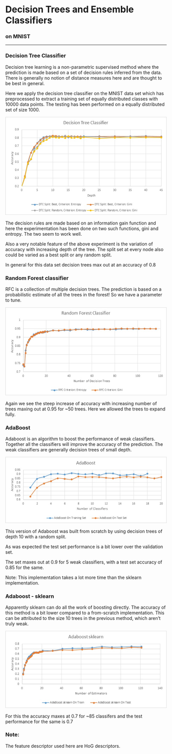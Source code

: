 # Decision Trees and Ensemble Classifiers
### on MNIST

<hr>

### Decision Tree Classifier

 Decision tree learning is a non-parametric supervised method where the prediction is made based on a set of decision rules inferred from the data. There is generally no notion of distance measures here and are thought to be best in general.

Here we apply the decision tree classifier on the MNIST data set which has preprocessed to extract a training set of equally distributed classes with 10000 data points. The testing has been performed on a equally distributed set of size 1000.

<img src='plots/DTC.jpg'></img>

The decision rules are made based on an information gain function and here the experimentation has been done on two such functions, gini and entropy. The two seem to work well.

Also a very notable feature of the above experiment is the variation of accuracy with increasing depth of the tree.
The split set at every node also could be varied as a best split or any random split.


In general for this data set decision trees max out at an accuracy of 0.8

### Random Forest classifier

 RFC is a collection of multiple decision trees. The prediction is based on a probabilistic estimate of all the trees in the forest! So we have a parameter to tune.

 <img src='plots/RFC.jpg'></img>

 Again we see the steep increase of accuracy with increasing number of trees maxing out at 0.95 for ~50 trees. Here we allowed the trees to expand fully.

### AdaBoost

 Adaboost is an algorithm to boost the performance of weak classifiers. Together all the classifiers will improve the accuracy of the prediction. The weak classifiers are generally decision trees of small depth.

 <img src='plots/ADB.jpg'></img>

 This version of Adaboost was built from scratch by using decision trees of depth 10 with a random split.

As was expected the test set performance is a bit lower over the validation set.

The set maxes out at 0.9 for 5 weak classifiers, with a test set accuracy of 0.85 for the same.

Note: This implementation takes a lot more time than the sklearn implementation.

### Adaboost - sklearn

 Apparently sklearn can do all the work of boosting directly. The accuracy of this method is a bit lower compared to a from-scratch implementation. This can be attributed to the size 10 trees in the previous method, which aren’t truly weak.

 <img src='plots/ADB-sk.jpg'></img>

 For this the accuracy maxes at 0.7 for ~85 classifers and the test performance for the same is 0.7

### Note:
 The feature descriptor used here are HoG descriptors. 
